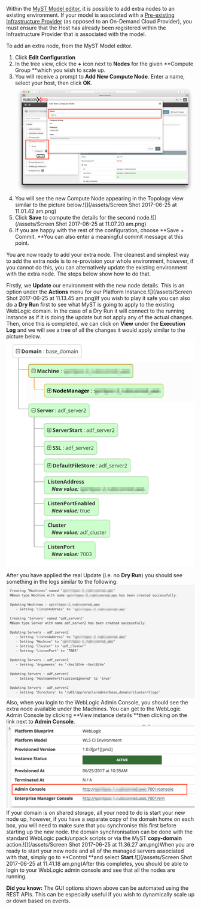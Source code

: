 Within the [MyST Model editor](https://docs.rubiconred.com/myst-studio/platform/definitions/editor/), it is possible to add extra nodes to an existing environment. If your model is associated with a [Pre-existing Infrastructure Provider](https://docs.rubiconred.com/myst-studio/infrastructure/providers/pre-existing/) \(as opposed to an On-Demand Cloud Provider\), you must ensure that the Host has already been registered within the Infrastructure Provider that is associated with the model.

To add an extra node, from the MyST Model editor.

1. Click **Edit Configuration**
2. In the tree view, click the **+** icon next to **Nodes** for the given **Compute Group **which you wish to scale up.
3. You will receive a prompt to **Add New Compute Node**. Enter a name, select your host, then click **OK**.![](/assets/compute-node.png)
4. You will see the new Compute Node appearing in the Topology view similar to the picture below.![](/assets/Screen Shot 2017-06-25 at 11.01.42 am.png)
5. Click **Save** to compute the details for the second node.![](/assets/Screen Shot 2017-06-25 at 11.07.20 am.png)
6. If you are happy with the rest of the configuration, choose **Save + Commit. **You can also enter a meaningful commit message at this point.

You are now ready to add your extra node. The cleanest and simplest way to add the extra node is to re-provision your whole environment, however, if you cannot do this, you can alternatively update the existing environment with the extra node. The steps below show how to do that.

Firstly, we **Update** our environment with the new node details. This is an option under the **Actions** menu for our Platform Instance.![](/assets/Screen Shot 2017-06-25 at 11.13.45 am.png)If you wish to play it safe you can also do a **Dry Run** first to see what MyST is going to apply to the existing WebLogic domain. In the case of a Dry Run it will connect to the running instance as if it is doing the update but not apply any of the actual changes. Then, once this is completed, we can click on **View** under the **Execution Log** and we will see a tree of all the changes it would apply similar to the picture below.![](/assets/dryrun.png)

After you have applied the real Update \(i.e. no **Dry Run**\) you should see something in the logs similar to the following:![](/assets/log-add-node.png)  
Also, when you login to the WebLogic Admin Console, you should see the extra node available under the Machines. You can get to the WebLogic Admin Console by clicking **View instance details **then clicking on the link next to **Admin Console**.![](/assets/instance_details.png)  
If your domain is on shared storage, all your need to do is start your new node up, however, if you have a separate copy of the domain home on each box, you will need to make sure that you synchronise this first before starting up the new node. the domain synchronisation can be done with the standard WebLogic pack/unpack scripts or via the MyST **copy-domain** action.![](/assets/Screen Shot 2017-06-25 at 11.36.27 am.png)When you are ready to start your new node and all of the managed servers associated with that, simply go to **Control **and select **Start**.![](/assets/Screen Shot 2017-06-25 at 11.41.18 am.png)After this completes, you should be able to login to your WebLogic admin console and see that all the nodes are running.

**Did you know:** The GUI options shown above can be automated using the REST APIs. This can be especially useful if you wish to dynamically scale up or down based on events.

